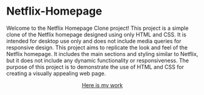 # Netflix-Homepage
Welcome to the Netflix Homepage Clone project! This project is a simple clone of the Netflix homepage designed using only HTML and CSS. It is intended for desktop use only and does not include media queries for responsive design. This project aims to replicate the look and feel of the Netflix homepage. It includes the main sections and styling similar to Netflix, but it does not include any dynamic functionality or responsiveness. The purpose of this project is to demonstrate the use of HTML and CSS for creating a visually appealing web page.
<p align="center">
    <a href="https://sahil-pant.github.io/Netflix-Homepage/">Here is my work</a> 
  </p>
